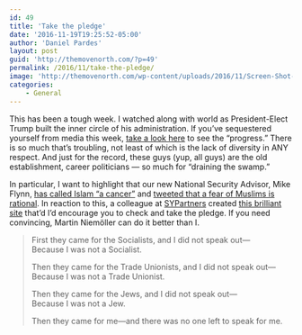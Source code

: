 ```yaml
---
id: 49
title: 'Take the pledge'
date: '2016-11-19T19:25:52-05:00'
author: 'Daniel Pardes'
layout: post
guid: 'http://themovenorth.com/?p=49'
permalink: /2016/11/take-the-pledge/
image: 'http://themovenorth.com/wp-content/uploads/2016/11/Screen-Shot-2016-11-19-at-7.40.11-PM.png'
categories:
    - General
---
```


This has been a tough week. I watched along with world as President-Elect Trump built the inner circle of his administration. If you’ve sequestered yourself from media this week, [take a look here](http://www.usatoday.com/story/news/politics/onpolitics/2016/11/18/who-has-trump-appointed-his-cabinet-so-far/94075950/) to see the “progress.” There is so much that’s troubling, not least of which is the lack of diversity in ANY respect. And just for the record, these guys (yup, all guys) are the old establishment, career politicians — so much for “draining the swamp.”

In particular, I want to highlight that our new National Security Advisor, Mike Flynn, [has called Islam “a cancer”](http://www.usatoday.com/story/news/politics/onpolitics/2016/11/18/who-has-trump-appointed-his-cabinet-so-far/94075950/) and [tweeted that a fear of Muslims is rational](https://twitter.com/GenFlynn/status/703387702998278144). In reaction to this, a colleague at [SYPartners](https://www.sypartners.com/about/) created [this brilliant site](https://www.registerus.today) that’d I’d encourage you to check and take the pledge. If you need convincing, Martin Niemöller can do it better than I.

> First they came for the Socialists, and I did not speak out—  
> Because I was not a Socialist.
> 
> Then they came for the Trade Unionists, and I did not speak out—  
> Because I was not a Trade Unionist.
> 
> Then they came for the Jews, and I did not speak out—  
> Because I was not a Jew.
> 
> Then they came for me—and there was no one left to speak for me.